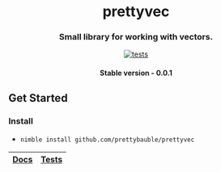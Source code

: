 <div align="center">
  
# prettyvec
### Small library for working with vectors.
[![tests](https://github.com/prettybauble/prettyvec/actions/workflows/test.yml/badge.svg)](https://github.com/prettybauble/prettyvec/actions/workflows/test.yml)

#### Stable version - 0.0.1

</div>

## Get Started
### Install
-
  ```bash
  nimble install github.com/prettybauble/prettyvec
  ```

<div align="center">

|[Docs][]|[Tests][]|
|--------|---------|

</div>

[Docs]:https://prettybauble.github.io/prettystr/theindex.html
[Tests]:https://github.com/prettybauble/prettystr/tree/main/tests
